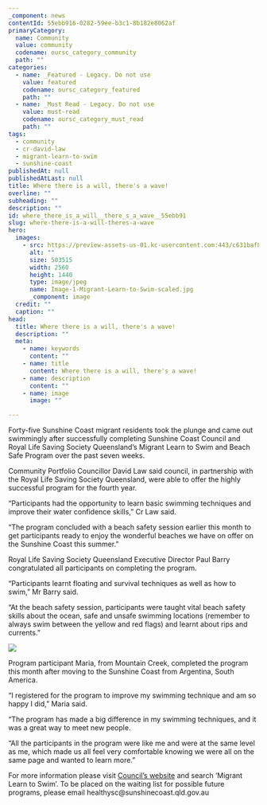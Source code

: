 ```yaml
---
_component: news
contentId: 55ebb916-0282-59ee-b3c1-8b182e8062af
primaryCategory:
  name: Community
  value: community
  codename: oursc_category_community
  path: ""
categories:
  - name: _Featured - Legacy. Do not use
    value: featured
    codename: oursc_category_featured
    path: ""
  - name: _Must Read - Legacy. Do not use
    value: must-read
    codename: oursc_category_must_read
    path: ""
tags:
  - community
  - cr-david-law
  - migrant-learn-to-swim
  - sunshine-coast
publishedAt: null
publishedAtLast: null
title: Where there is a will, there's a wave!
overline: ""
subheading: ""
description: ""
id: where_there_is_a_will__there_s_a_wave__55ebb91
slug: where-there-is-a-will-theres-a-wave
hero:
  images:
    - src: https://preview-assets-us-01.kc-usercontent.com:443/c631baf8-1b46-001f-580c-d0001b68b4a8/42285842-0829-4eb4-a8d2-dfb7c4444f2e/Image-1-Migrant-Learn-to-Swim-scaled.jpg
      alt: ""
      size: 503515
      width: 2560
      height: 1440
      type: image/jpeg
      name: Image-1-Migrant-Learn-to-Swim-scaled.jpg
      _component: image
  credit: ""
  caption: ""
head:
  title: Where there is a will, there's a wave!
  description: ""
  meta:
    - name: keywords
      content: ""
    - name: title
      content: Where there is a will, there's a wave!
    - name: description
      content: ""
    - name: image
      image: ""

---
```

Forty-five Sunshine Coast migrant residents took the plunge and came out swimmingly after successfully completing Sunshine Coast Council and Royal Life Saving Society Queensland’s Migrant Learn to Swim and Beach Safe Program over the past seven weeks.

Community Portfolio Councillor David Law said council, in partnership with the Royal Life Saving Society Queensland, were able to offer the highly successful program for the fourth year.

“Participants had the opportunity to learn basic swimming techniques and improve their water confidence skills,” Cr Law said.

“The program concluded with a beach safety session earlier this month to get participants ready to enjoy the wonderful beaches we have on offer on the Sunshine Coast this summer.”   

Royal Life Saving Society Queensland Executive Director Paul Barry congratulated all participants on completing the program.

“Participants learnt floating and survival techniques as well as how to swim,” Mr Barry said.

“At the beach safety session, participants were taught vital beach safety skills about the ocean, safe and unsafe swimming locations (remember to always swim between the yellow and red flags) and learnt about rips and currents.”

![](https://preview-assets-us-01.kc-usercontent.com:443/c631baf8-1b46-001f-580c-d0001b68b4a8/40df8aa8-26ed-4ab8-a963-a67daaf88db0/Beach-Safe-Session-at-Bulcock-Beach-Caloundra-1024x1024.jpg)

Program participant Maria, from Mountain Creek, completed the program this month after moving to the Sunshine Coast from Argentina, South America.

“I registered for the program to improve my swimming technique and am so happy I did,” Maria said.

“The program has made a big difference in my swimming techniques, and it was a great way to meet new people.

“All the participants in the program were like me and were at the same level as me, which made us all feel very comfortable knowing we were all on the same page and wanted to learn more.”

For more information please visit [Council’s website](https://www.sunshinecoast.qld.gov.au/Living-and-Community/Community-Support/Multicultural-Welcome-Hub/Health-and-Wellbeing-Services/Migrant-Learn-to-Swim)
&#x20;and search ‘Migrant Learn to Swim’. To be placed on the waiting list for possible future programs, please email healthysc\@sunshinecoast.qld.gov.au
